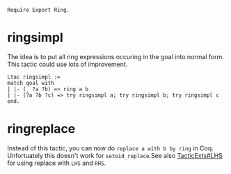     Require Export Ring.

ringsimpl
=========

The idea is to put all ring expressions occuring in the goal into normal form. This tactic could use lots of improvement.

```coq
Ltac ringsimpl :=
match goal with
| |- (_ ?a ?b) => ring a b
| |- (?a ?b ?c) => try ringsimpl a; try ringsimpl b; try ringsimpl c
end.
```

ringreplace
===========

Instead of this tactic, you can now do `replace a with b by ring` in Coq. Unfortuately this doesn't work for `setoid_replace`.See also [TacticExts\#LHS](TacticExts#LHS) for using replace with `LHS` and `RHS`.

